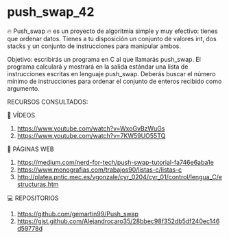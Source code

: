 # push_swap_42

🔥 Push_swap 🔥 es un proyecto de algoritmia simple y muy efectivo: tienes que ordenar
datos. Tienes a tu disposición un conjunto de valores int, dos stacks y un conjunto de
instrucciones para manipular ambos.

Objetivo: escribirás un programa en C al que llamarás push_swap.
El programa calculará y mostrará en la salida estándar una lista de instrucciones escritas
en lenguaje push_swap. Deberás buscar el número mínimo de instrucciones para ordenar
el conjunto de enteros recibido como argumento.

RECURSOS CONSULTADOS:
  
  🎥 VÍDEOS
1. https://www.youtube.com/watch?v=WxoGvBzWuGs
2. https://www.youtube.com/watch?v=7KW59UO55TQ

  📒 PÁGINAS WEB 
1. https://medium.com/nerd-for-tech/push-swap-tutorial-fa746e6aba1e
2. https://www.monografias.com/trabajos90/listas-c/listas-c
3. http://platea.pntic.mec.es/vgonzale/cyr_0204/cyr_01/control/lengua_C/estructuras.htm

  💻 REPOSITORIOS
1. https://github.com/gemartin99/Push_swap
2. https://gist.github.com/Alejandrocaro35/28bbec98f352db5df240ec146d59778d

